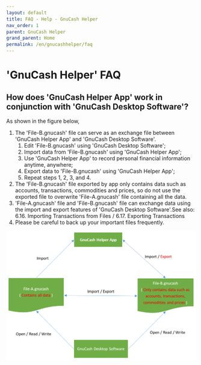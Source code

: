 ```yaml
---
layout: default
title: FAQ - Help - GnuCash Helper
nav_order: 1
parent: GnuCash Helper
grand_parent: Home
permalink: /en/gnucashhelper/faq
---
```


# 'GnuCash Helper' FAQ

## How does 'GnuCash Helper App' work in conjunction with 'GnuCash Desktop Software'?
As shown in the figure below, 
1. The 'File-B.gnucash' file can serve as an exchange file between 'GnuCash Helper App' and 'GnuCash Desktop Software'.
    1. Edit 'File-B.gnucash' using 'GnuCash Desktop Software'; 
    2. Import data from 'File-B.gnucash' using 'GnuCash Helper App'; 
    3. Use 'GnuCash Helper App' to record personal financial information anytime, anywhere; 
    4. Export data to 'File-B.gnucash' using 'GnuCash Helper App'; 
    5. Repeat steps 1, 2, 3, and 4.
2. The 'File-B.gnucash' file exported by app only contains data such as accounts, transactions, commodities and prices, so do not use the exported file to overwrite 'File-A.gnucash' file containing all the data. 
3. 'File-A.gnucash' file and 'File-B.gnucash' file can exchange data using the import and export features of 'GnuCash Desktop Software'.See also: 6.16. Importing Transactions from Files / 6.17. Exporting Transactions
4. Please be careful to back up your important files frequently.

![](AppConjunctionGc.png)
